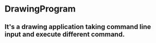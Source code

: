 # DrawingProgram
## It's a drawing application taking command line input and execute different command.


